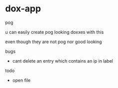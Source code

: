 # dox-app
pog

u can easily create pog looking doxxes with this

even though they are not pog nor good looking

bugs
  - cant delete an entry which contains an ip in label

todo
  - open file

